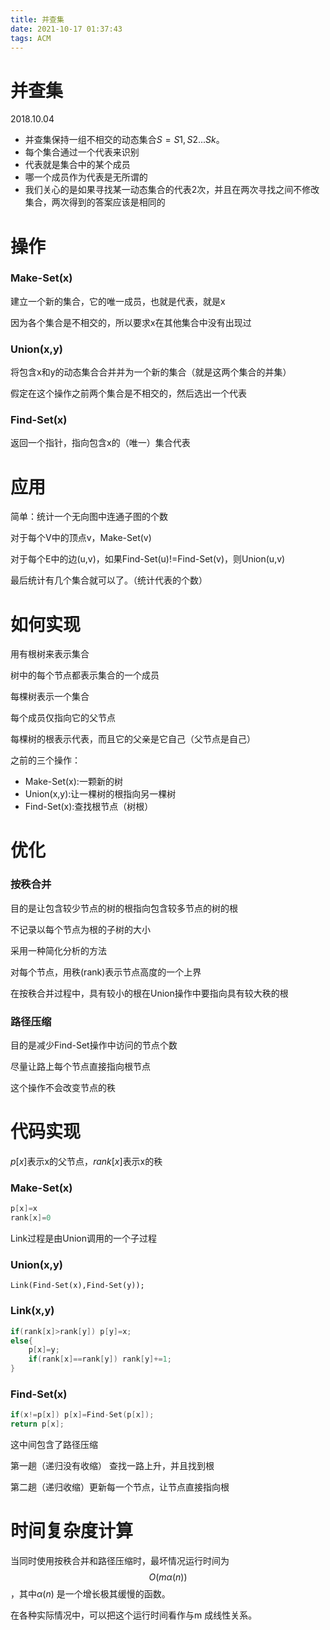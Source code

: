 ```yaml
---
title: 并查集
date: 2021-10-17 01:37:43
tags: ACM
---
```


# 并查集

2018.10.04

- 并查集保持一组不相交的动态集合$S={S1,S2...Sk}$。
- 每个集合通过一个代表来识别
- 代表就是集合中的某个成员
- 哪一个成员作为代表是无所谓的
- 我们关心的是如果寻找某一动态集合的代表2次，并且在两次寻找之间不修改集合，两次得到的答案应该是相同的

# 操作

### Make-Set(x)

建立一个新的集合，它的唯一成员，也就是代表，就是x

因为各个集合是不相交的，所以要求x在其他集合中没有出现过

### Union(x,y)

将包含x和y的动态集合合并并为一个新的集合（就是这两个集合的并集）

假定在这个操作之前两个集合是不相交的，然后选出一个代表

### Find-Set(x)

返回一个指针，指向包含x的（唯一）集合代表

# 应用

简单：统计一个无向图中连通子图的个数

对于每个V中的顶点v，Make-Set(v)

对于每个E中的边(u,v)，如果Find-Set(u)!=Find-Set(v)，则Union(u,v)

最后统计有几个集合就可以了。（统计代表的个数）

# 如何实现

用有根树来表示集合

树中的每个节点都表示集合的一个成员

每棵树表示一个集合

每个成员仅指向它的父节点

每棵树的根表示代表，而且它的父亲是它自己（父节点是自己）

之前的三个操作：

- Make-Set(x):一颗新的树
- Union(x,y):让一棵树的根指向另一棵树
- Find-Set(x):查找根节点（树根）

# 优化

### 按秩合并

目的是让包含较少节点的树的根指向包含较多节点的树的根



不记录以每个节点为根的子树的大小

采用一种简化分析的方法

对每个节点，用秩(rank)表示节点高度的一个上界

在按秩合并过程中，具有较小的根在Union操作中要指向具有较大秩的根

### 路径压缩

目的是减少Find-Set操作中访问的节点个数



尽量让路上每个节点直接指向根节点

这个操作不会改变节点的秩

# 代码实现

$p[x]$表示x的父节点，$rank[x]$表示x的秩

### Make-Set(x)

```c++
p[x]=x
rank[x]=0
```

Link过程是由Union调用的一个子过程

### Union(x,y)

```
Link(Find-Set(x),Find-Set(y));
```

### Link(x,y)

```c++
if(rank[x]>rank[y]) p[y]=x;
else{
    p[x]=y;
    if(rank[x]==rank[y]) rank[y]+=1;
}
```

### Find-Set(x)

```c++
if(x!=p[x]) p[x]=Find-Set(p[x]);
return p[x];
```

这中间包含了路径压缩

第一趟（递归没有收缩） 查找一路上升，并且找到根

第二趟（递归收缩）更新每一个节点，让节点直接指向根

# 时间复杂度计算

当同时使用按秩合并和路径压缩时，最坏情况运行时间为$$O(mα(n))$$，其中$α(n)$ 是一个增长极其缓慢的函数。

在各种实际情况中，可以把这个运行时间看作与m 成线性关系。